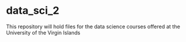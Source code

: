 # data_sci_2
This repository will hold files for the data science courses offered at the University of the Virgin Islands

